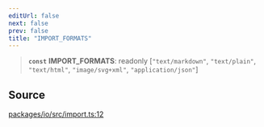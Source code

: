 ```yaml
---
editUrl: false
next: false
prev: false
title: "IMPORT_FORMATS"
---
```


> **`const`** **IMPORT\_FORMATS**: readonly [`"text/markdown"`, `"text/plain"`, `"text/html"`, `"image/svg+xml"`, `"application/json"`]

## Source

[packages/io/src/import.ts:12](https://github.com/nodenogg-in/alpha-p2p/blob/537491b7f422df1359d1cfda9feedcc4a36a0605/packages/io/src/import.ts#L12)
